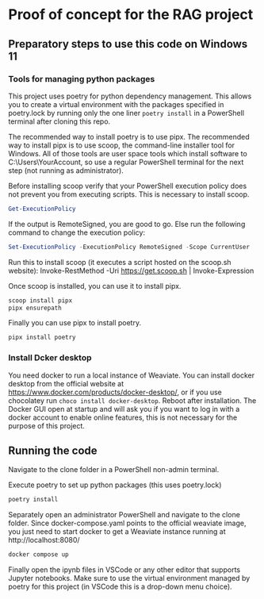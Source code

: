 # Proof of concept for the RAG project

## Preparatory steps to use this code on Windows 11

### Tools for managing python packages
This project uses poetry for python dependency management. This allows you to create a virtual environment with the packages specified in poetry.lock by running only the one liner `poetry install` in a PowerShell terminal after cloning this repo.

The recommended way to install poetry is to use pipx. The recommended way to install pipx is to use scoop, the command-line installer tool for Windows. All of those tools are user space tools which install software to C:\Users\YourAccount, so use a regular PowerShell terminal for the next step (not running as administrator).

Before installing scoop verify that your PowerShell execution policy does not prevent you from executing scripts. This is necessary to install scoop.

```powershell
Get-ExecutionPolicy
```

If the output is RemoteSigned, you are good to go. Else run the following command to change the execution policy:

```powershell
Set-ExecutionPolicy -ExecutionPolicy RemoteSigned -Scope CurrentUser
```

Run this to install scoop (it executes a script hosted on the scoop.sh website):
Invoke-RestMethod -Uri https://get.scoop.sh | Invoke-Expression

Once scoop is installed, you can use it to install pipx.
```powershell
scoop install pipx
pipx ensurepath
```

Finally you can use pipx to install poetry.
```powershell
pipx install poetry
```

### Install Dcker desktop
You need docker to run a local instance of Weaviate. You can install docker desktop from the official website at https://www.docker.com/products/docker-desktop/, or if you use chocolatey run `choco install docker-desktop`. Reboot after installation. The Docker GUI open at startup and will ask you if you want to log in with a docker account to enable online features, this is not necessary for the purpose of this project.

## Running the code

Navigate to the clone folder in a PowerShell non-admin terminal.

Execute poetry to set up python packages (this uses poetry.lock)

```powershell
poetry install
```

Separately open an administrator PowerShell and navigate to the clone folder. Since docker-compose.yaml points to the official weaviate image, you just need to start docker to get a Weaviate instance running at http://localhost:8080/

```powershell
docker compose up
```

Finally open the ipynb files in VSCode or any other editor that supports Jupyter notebooks. Make sure to use the virtual environment managed by poetry for this project (in VSCode this is a drop-down menu choice).
